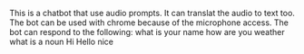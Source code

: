 This is a chatbot that use audio prompts. It can translat the audio to text too.
The bot can be used with chrome because of the microphone access.
The bot can respond to the following:
what is your name
how are you
weather
what is a noun
Hi
Hello
nice
